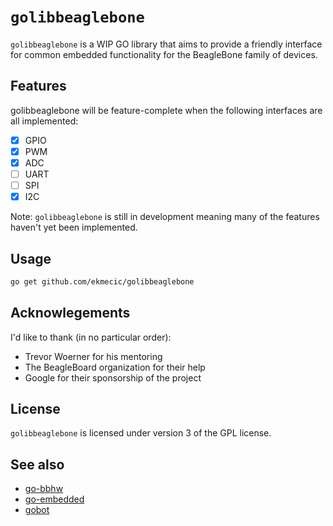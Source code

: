 # `golibbeaglebone` &ensp;

`golibbeaglebone` is a WIP GO library that aims to provide a friendly interface for common embedded functionality for the BeagleBone family of devices.

## Features
golibbeaglebone will be feature-complete when the following interfaces are all implemented:
- [x] GPIO
- [x] PWM
- [x] ADC
- [ ] UART
- [ ] SPI
- [x] I2C

Note: `golibbeaglebone` is still in development meaning many of the features haven't yet been implemented.

## Usage
```bash
go get github.com/ekmecic/golibbeaglebone
```
## Acknowlegements
I'd like to thank (in no particular order):
* Trevor Woerner for his mentoring
* The BeagleBoard organization for their help
* Google for their sponsorship of the project

## License
`golibbeaglebone` is licensed under version 3 of the GPL license.

## See also
* [go-bbhw](https://github.com/btittelbach/go-bbhw)
* [go-embedded](https://github.com/SpaceLeap/go-embedded)
* [gobot](https://github.com/hybridgroup/gobot)
